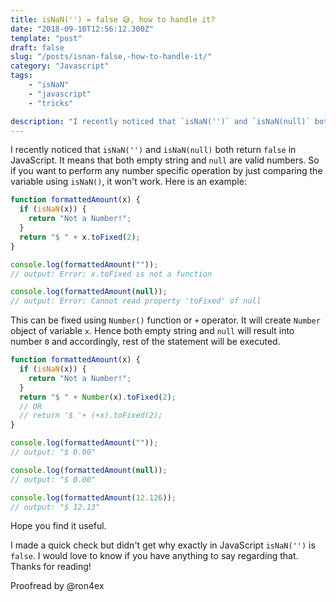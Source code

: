 ```yaml
---
title: isNaN('') = false 😅, how to handle it?
date: "2018-09-10T12:56:12.300Z"
template: "post"
draft: false
slug: "/posts/isnan-false,-how-to-handle-it/"
category: "Javascript"
tags: 
    - "isNaN"
    - "javascript"
    - "tricks"

description: "I recently noticed that `isNaN('')` and `isNaN(null)` both return `false` in JavaScript. It means that both empty string and `null` are valid numbers. So if you want to perform any number specific operation by just comparing the variable using `isNaN()`, it won't work."
---
```


I recently noticed that `isNaN('')` and `isNaN(null)` both return `false` in JavaScript. It means that both empty string and `null` are valid numbers. So if you want to perform any number specific operation by just comparing the variable using `isNaN()`, it won't work. Here is an example:

```javascript
function formattedAmount(x) {
  if (isNaN(x)) {
    return "Not a Number!";
  }
  return "$ " + x.toFixed(2);
}

console.log(formattedAmount(""));
// output: Error: x.toFixed is not a function

console.log(formattedAmount(null));
// output: Error: Cannot read property 'toFixed' of null
```

This can be fixed using `Number()` function or `+` operator. It will create `Number` object of variable `x`. Hence both empty string and `null` will result into number `0` and accordingly, rest of the statement will be executed.

```javascript
function formattedAmount(x) {
  if (isNaN(x)) {
    return "Not a Number!";
  }
  return "$ " + Number(x).toFixed(2);
  // OR
  // return '$ '+ (+x).toFixed(2);
}

console.log(formattedAmount(""));
// output: "$ 0.00"

console.log(formattedAmount(null));
// output: "$ 0.00"

console.log(formattedAmount(12.126));
// output: "$ 12.13"
```

Hope you find it useful.

I made a quick check but didn't get why exactly in JavaScript `isNaN('')` is `false`. I would love to know if you have anything to say regarding that. Thanks for reading!

Proofread by @ron4ex
